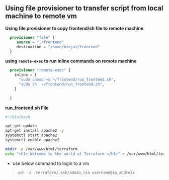 
## Using file provisioner to transfer script from local machine to remote vm


__Using file provisioner to copy frontend/sh file to remote machine__

```tf
  provisioner "file" {
     source = "./frontend"
     destination = "/home/btejas/frontend"
  }

```

__using `remote-exec` to run inline commands on remote machine__  

```tf
  provisioner "remote-exec" {
    inline = [
      "sudo chmod +x ~/frontend/run_frontend.sh",
      "sudo sh  ~/frontend/run_frontend.sh",
    ]

  }
```

__run_frontend.sh File__

```sh
#!/bin/bash

apt-get update
apt-get install apache2 -y 
systemctl start apache2 
systemctl enable apache2 

mkdir -p /var/www/html/terraform
echo "<h1> Welcome to the world of Terraform </h1>" > /var/www/html/terraform/01-Hello.html
```



* use below command to login to a vm

>  `ssh -i .terraform/.ssh/admin_rsa username@ip_address`
